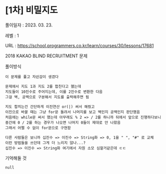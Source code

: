 # [1차] 비밀지도 
풀이일자 : 2023. 03. 23.  
    
레벨 : 1    

URL : https://school.programmers.co.kr/learn/courses/30/lessons/17681

2018 KAKAO BLIND RECRUITMENT 문제
    
풀이방식    

    이 문제를 풀고 자싄감이 생겼다
    
    문제에서 지도 1과 지도 2를 합친다고 혰는데
    지도들이 10진수로 주어지는데, 이를 2진수로 변환한 다음
    그걸 벽, 공백으로 구분해서 지도를 출력해주면 됨

    지도 합치는건 간단하게 이진연산 or(|) 써서 해줬고
    이진으로 바꿀 때는 그냥 for문 돌려서 나머지를 보고 벽인지 공백인지 판단했음
    처음에는 while문 써서 했는데 아무래도 % 2 => / 2를 하니까 뒤에서 앞으로 진행하다보니
    중간에 0 / 2를 하는 경우가 나오면 나머지 0들이 제대로 안 나왔음
    그래서 어쩔 수 없이 for문으로 구현함

    다른 사람들은 보니까 십진수 => 이진수 => String화 => 0, 1을 " ", "#" 로 교체
    이런 방법들을 쓰던데 그게 더 느리지 않나...?
    십진수 => 이진수 => String화 여기에서 자원 소모 심할거같은데 ㄷㄷ 



기억해둘 것  
    
    null
